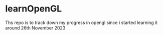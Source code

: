 # learnOpenGL

Ths repo is to track down my progress in opengl since i started learning it around 26th November 2023
